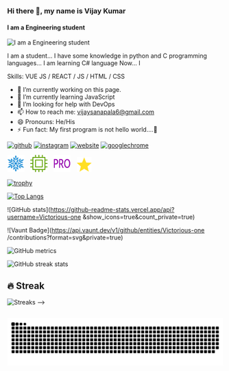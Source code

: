 ### Hi there 👋, my name is Vijay Kumar 
#### I am a Engineering student 
![I am a Engineering student ](https://octodex.github.com/images/daftpunktocat-guy.gif)

I am a student...
I have some knowledge in python and C programming languages...
I am learning C# language Now...
I 




Skills: VUE JS / REACT / JS / HTML / CSS

- 🔭 I’m currently working on this page. 
- 🌱 I’m currently learning JavaScript  
- 🤔 I’m looking for help with DevOps  
- 📫 How to reach me: vijaysanapala6@gmail.com 
- 😄 Pronouns: He/His 
- ⚡ Fun fact: My first program is not hello world....🤣 


[<img src='https://cdn.jsdelivr.net/npm/simple-icons@3.0.1/icons/github.svg' alt='github' height='40'>](https://github.com/Victorious-one )  [<img src='https://cdn.jsdelivr.net/npm/simple-icons@3.0.1/icons/instagram.svg' alt='instagram' height='40'>](https://www.instagram.com/https://www.instagram.com/vijay_kumar_sanapala?igsh=NTc4MTIwNjQ2YQ==/)  [<img src='https://cdn.jsdelivr.net/npm/simple-icons@3.0.1/icons/icloud.svg' alt='website' height='40'>](http://vijaykumar.rf.gd)  [<img src='https://cdn.jsdelivr.net/npm/simple-icons@3.0.1/icons/googlechrome.svg' alt='googlechrome' height='40'>](https://github.com/Victorious-one/Victorious-one)  

<a href='https://archiveprogram.github.com/'><img src='https://raw.githubusercontent.com/acervenky/animated-github-badges/master/assets/acbadge.gif' width='40' height='40'></a> <a href='https://docs.github.com/en/developers'><img src='https://raw.githubusercontent.com/acervenky/animated-github-badges/master/assets/devbadge.gif' width='40' height='40'></a> <a href='https://github.com/pricing'><img src='https://raw.githubusercontent.com/acervenky/animated-github-badges/master/assets/pro.gif' width='40' height='40'></a> <a href='https://stars.github.com/'><img src='https://raw.githubusercontent.com/acervenky/animated-github-badges/master/assets/starbadge.gif' width='35' height='35'></a> 

[![trophy](https://github-profile-trophy.vercel.app/?username=Victorious-one )](https://github.com/ryo-ma/github-profile-trophy)

[![Top Langs](https://github-readme-stats.vercel.app/api/top-langs/?username=Victorious-one )](https://github.com/anuraghazra/github-readme-stats)

![GitHub stats](https://github-readme-stats.vercel.app/api?username=Victorious-one &show_icons=true&count_private=true)  

![Vaunt Badge](https://api.vaunt.dev/v1/github/entities/Victorious-one /contributions?format=svg&private=true)  

![GitHub metrics](https://metrics.lecoq.io/Victorious-one )  

![GitHub streak stats](https://streak-stats.demolab.com/?user=Victorious-one )  

<summary> <h2>🔥 Streak</h2> </summary>

<img style="height: 270; width: 100%;" alt="Streaks" src="https://github-readme-streak-stats.herokuapp.com?user=thecodermehedi&theme=react&hide_border=true&background=0D1117&stroke=0D1117&fire=3B82F6&sideLabels=2563EB&currStreakNum=3B82F6&ring=3B82F6&currStreakLabel=2563EB&sideNums=3B82F6" />

</details> -->

##
![snake gif](https://github.com/thecodermehedi/thecodermehedi/blob/output/github-contribution-grid-snake-dark.svg)

